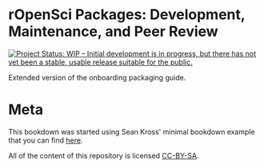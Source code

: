 rOpenSci Packages: Development, Maintenance, and Peer Review
=============================================================

[![Project Status: WIP – Initial development is in progress, but there has not yet been a stable, usable release suitable for the public.](http://www.repostatus.org/badges/latest/wip.svg)](http://www.repostatus.org/#wip)

Extended version of the onboarding packaging guide.


# Meta

This bookdown was started using Sean Kross' minimal bookdown example that you can find [here](https://github.com/seankross/bookdown-start).

All of the content of this repository is licensed 
[CC-BY-SA](https://creativecommons.org/publicdomain/zero/1.0/).

